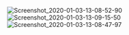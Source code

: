 ![Screenshot_2020-01-03-13-08-52-90](https://user-images.githubusercontent.com/44739367/71709683-47206c00-2e2b-11ea-86f7-60ef2dd99b1a.png)
![Screenshot_2020-01-03-13-09-15-50](https://user-images.githubusercontent.com/44739367/71709685-47b90280-2e2b-11ea-9c2e-faddea122e74.png)
![Screenshot_2020-01-03-13-08-47-97](https://user-images.githubusercontent.com/44739367/71709686-48519900-2e2b-11ea-9ea9-24fccae1eb64.png)
